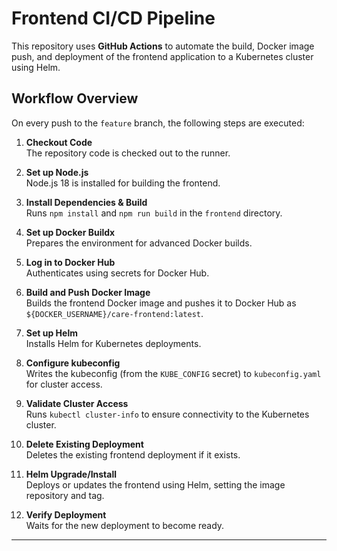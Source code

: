 # Frontend CI/CD Pipeline

This repository uses **GitHub Actions** to automate the build, Docker image push, and deployment of the frontend application to a Kubernetes cluster using Helm.

## Workflow Overview

On every push to the `feature` branch, the following steps are executed:

1. **Checkout Code**  
   The repository code is checked out to the runner.

2. **Set up Node.js**  
   Node.js 18 is installed for building the frontend.

3. **Install Dependencies & Build**  
   Runs `npm install` and `npm run build` in the `frontend` directory.

4. **Set up Docker Buildx**  
   Prepares the environment for advanced Docker builds.

5. **Log in to Docker Hub**  
   Authenticates using secrets for Docker Hub.

6. **Build and Push Docker Image**  
   Builds the frontend Docker image and pushes it to Docker Hub as  
   `${DOCKER_USERNAME}/care-frontend:latest`.

7. **Set up Helm**  
   Installs Helm for Kubernetes deployments.

8. **Configure kubeconfig**  
   Writes the kubeconfig (from the `KUBE_CONFIG` secret) to `kubeconfig.yaml` for cluster access.

9. **Validate Cluster Access**  
   Runs `kubectl cluster-info` to ensure connectivity to the Kubernetes cluster.

10. **Delete Existing Deployment**  
    Deletes the existing frontend deployment if it exists.

11. **Helm Upgrade/Install**  
    Deploys or updates the frontend using Helm, setting the image repository and tag.

12. **Verify Deployment**  
    Waits for the new deployment to become ready.

---